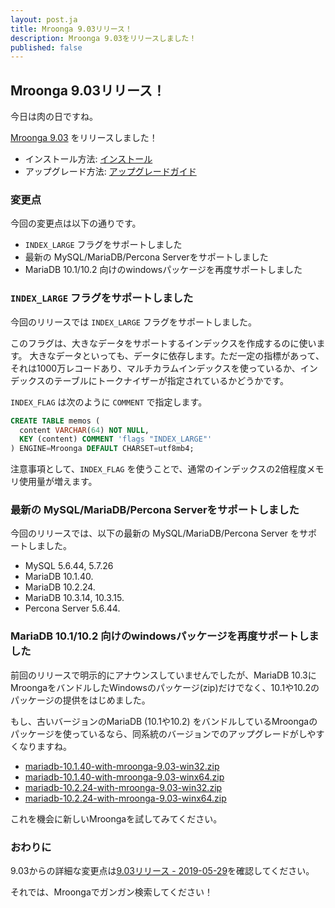 ```yaml
---
layout: post.ja
title: Mroonga 9.03リリース！
description: Mroonga 9.03をリリースしました！
published: false
---
```


## Mroonga 9.03リリース！

今日は肉の日ですね。

[Mroonga 9.03](/ja/docs/news.html#release-9-03) をリリースしました！

* インストール方法: [インストール](/ja/docs/install.html)
* アップグレード方法: [アップグレードガイド](/ja/docs/upgrade.html)

### 変更点

今回の変更点は以下の通りです。

  * `INDEX_LARGE` フラグをサポートしました
  * 最新の MySQL/MariaDB/Percona Serverをサポートしました
  * MariaDB 10.1/10.2 向けのwindowsパッケージを再度サポートしました

### `INDEX_LARGE` フラグをサポートしました

今回のリリースでは `INDEX_LARGE` フラグをサポートしました。

このフラグは、大きなデータをサポートするインデックスを作成するのに使います。
大きなデータといっても、データに依存します。ただ一定の指標があって、それは1000万レコードあり、マルチカラムインデックスを使っているか、インデックスのテーブルにトークナイザーが指定されているかどうかです。

`INDEX_FLAG` は次のように `COMMENT` で指定します。

```sql
CREATE TABLE memos (
  content VARCHAR(64) NOT NULL,
  KEY (content) COMMENT 'flags "INDEX_LARGE"'
) ENGINE=Mroonga DEFAULT CHARSET=utf8mb4;
```

注意事項として、`INDEX_FLAG` を使うことで、通常のインデックスの2倍程度メモリ使用量が増えます。

### 最新の MySQL/MariaDB/Percona Serverをサポートしました

今回のリリースでは、以下の最新の MySQL/MariaDB/Percona Server をサポートしました。

* MySQL 5.6.44, 5.7.26
* MariaDB 10.1.40.
* MariaDB 10.2.24.
* MariaDB 10.3.14, 10.3.15.
* Percona Server 5.6.44.

### MariaDB 10.1/10.2 向けのwindowsパッケージを再度サポートしました

前回のリリースで明示的にアナウンスしていませんでしたが、MariaDB 10.3にMroongaをバンドルしたWindowsのパッケージ(zip)だけでなく、10.1や10.2のパッケージの提供をはじめました。

もし、古いバージョンのMariaDB (10.1や10.2) をバンドルしているMroongaのパッケージを使っているなら、同系統のバージョンでのアップグレードがしやすくなりますね。

* [mariadb-10.1.40-with-mroonga-9.03-win32.zip](https://github.com/mroonga/mroonga/releases/download/v9.03/mariadb-10.1.40-with-mroonga-9.03-win32.zip)
* [mariadb-10.1.40-with-mroonga-9.03-winx64.zip](https://github.com/mroonga/mroonga/releases/download/v9.03/mariadb-10.1.40-with-mroonga-9.03-winx64.zip)
* [mariadb-10.2.24-with-mroonga-9.03-win32.zip](https://github.com/mroonga/mroonga/releases/download/v9.03/mariadb-10.2.24-with-mroonga-9.03-win32.zip)
* [mariadb-10.2.24-with-mroonga-9.03-winx64.zip](https://github.com/mroonga/mroonga/releases/download/v9.03/mariadb-10.2.24-with-mroonga-9.03-winx64.zip)

これを機会に新しいMroongaを試してみてください。

### おわりに

9.03からの詳細な変更点は[9.03リリース - 2019-05-29](/ja/docs/news.html#release-9-03)を確認してください。

それでは、Mroongaでガンガン検索してください！
